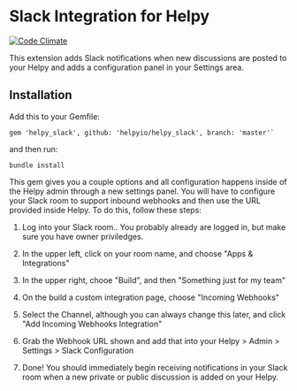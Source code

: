 # Slack Integration for Helpy

[![Code Climate](https://codeclimate.com/github/scott/helpy_slack/badges/gpa.svg)](https://codeclimate.com/github/scott/helpy_slack)

This extension adds Slack notifications when new discussions are posted to your Helpy and adds a configuration panel in your Settings area.

## Installation

Add this to your Gemfile:

```
gem 'helpy_slack', github: 'helpyio/helpy_slack', branch: 'master'`
```

and then run:

```
bundle install
```

This gem gives you a couple options and all configuration happens inside of the Helpy admin through
a new settings panel.  You will have to configure your Slack room to support inbound webhooks and then
use the URL provided inside Helpy.  To do this, follow these steps:

1. Log into your Slack room.. You probably already are logged in, but make sure you have owner priviledges.

2. In the upper left, click on your room name, and choose "Apps & Integrations"

3. In the upper right, chooe "Build", and then "Something just for my team"

4. On the build a custom integration page, choose "Incoming Webhooks"

5. Select the Channel, although you can always change this later, and click "Add Incoming Webhooks Integration"

6. Grab the Webhook URL shown and add that into your Helpy > Admin > Settings > Slack Configuration

7. Done!  You should immediately begin receiving notifications in your Slack room when a new private
or public discussion is added on your Helpy.
